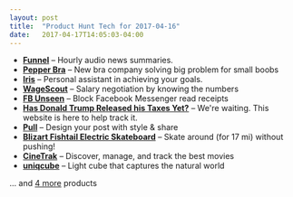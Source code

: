 ```yaml
---
layout: post
title:  "Product Hunt Tech for 2017-04-16"
date:   2017-04-17T14:05:03-04:00
---
```


* **[Funnel](https://www.producthunt.com/posts/funnel-4?utm_campaign=producthunt-api&utm_medium=api&utm_source=Application%3A+Daily+Digest+RSS+%28ID%3A+3202%29)** – Hourly audio news summaries.
* **[Pepper Bra](https://www.producthunt.com/posts/pepper-bra?utm_campaign=producthunt-api&utm_medium=api&utm_source=Application%3A+Daily+Digest+RSS+%28ID%3A+3202%29)** – New bra company solving big problem for small boobs
* **[Iris](https://www.producthunt.com/posts/iris-4?utm_campaign=producthunt-api&utm_medium=api&utm_source=Application%3A+Daily+Digest+RSS+%28ID%3A+3202%29)** – Personal assistant in achieving your goals.
* **[WageScout](https://www.producthunt.com/posts/wagescout?utm_campaign=producthunt-api&utm_medium=api&utm_source=Application%3A+Daily+Digest+RSS+%28ID%3A+3202%29)** – Salary negotiation by knowing the numbers
* **[FB Unseen](https://www.producthunt.com/posts/fb-unseen?utm_campaign=producthunt-api&utm_medium=api&utm_source=Application%3A+Daily+Digest+RSS+%28ID%3A+3202%29)** – Block Facebook Messenger read receipts
* **[Has Donald Trump Released his Taxes Yet?](https://www.producthunt.com/posts/has-donald-trump-released-his-taxes-yet?utm_campaign=producthunt-api&utm_medium=api&utm_source=Application%3A+Daily+Digest+RSS+%28ID%3A+3202%29)** – We're waiting. This website is here to help track it.
* **[Pull](https://www.producthunt.com/posts/pull-2?utm_campaign=producthunt-api&utm_medium=api&utm_source=Application%3A+Daily+Digest+RSS+%28ID%3A+3202%29)** – Design your post with style & share
* **[Blizart Fishtail Electric Skateboard](https://www.producthunt.com/posts/blizart-fishtail-electric-skateboard?utm_campaign=producthunt-api&utm_medium=api&utm_source=Application%3A+Daily+Digest+RSS+%28ID%3A+3202%29)** – Skate around (for 17 mi) without pushing!
* **[CineTrak](https://www.producthunt.com/posts/cinetrak?utm_campaign=producthunt-api&utm_medium=api&utm_source=Application%3A+Daily+Digest+RSS+%28ID%3A+3202%29)** – Discover, manage, and track the best movies
* **[uniqcube](https://www.producthunt.com/posts/uniqcube?utm_campaign=producthunt-api&utm_medium=api&utm_source=Application%3A+Daily+Digest+RSS+%28ID%3A+3202%29)** – Light cube that captures the natural world

… and [4 more](https://www.producthunt.com/tech) products